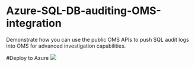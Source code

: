 # Azure-SQL-DB-auditing-OMS-integration
Demonstrate how you can use the public OMS APIs to push SQL audit logs into OMS for advanced investigation capabilities.

#Deploy to Azure
<a href="https://portal.azure.com/#create/Microsoft.Template/uri/https%3A%2F%2Fraw.githubusercontent.com%2FMicrosoft%2FAzure-SQL-DB-auditing-OMS-integration%2Fmaster%2Fazuredeploy.json" target="_blank">
    <img src="http://azuredeploy.net/deploybutton.png"/>
</a>
